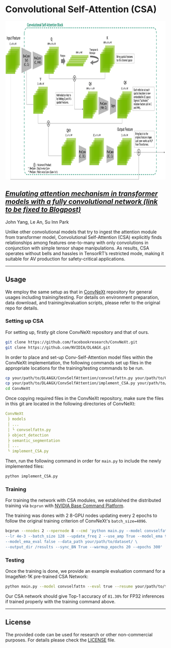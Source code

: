# Convolutional Self-Attention (CSA)

<!-- ![image](resources/image.png) -->
<div align="center">
  <img src="./resources/CSA_Block.png" height="500">
</div>



## ***[Emulating attention mechanism in transformer models with a fully convolutional network (link to be fixed to Blogpost)](https://arxiv.org/abs/2204.13791)***<br />
John Yang, Le An, Su Inn Park  

Unlike other convolutional models that try to ingest the attention module from transformer model, 
Convolutional Self-Attention (CSA) explicitly finds relationships among features one-to-many with only convolutions in conjunction with simple tensor shape manipulations. 
As results, CSA operates without bells and hassles in TensorRT’s restricted mode, making it suitable for AV production for safety-critical applications. 


<hr>

## Usage


We employ the same setup as that in [ConvNeXt](https://github.com/facebookresearch/ConvNeXt) repository for general usages including training/testing.
For details on environment preparation, data download, and training/evaluation scripts, please refer to the original repo for details. 

### Setting up CSA

For setting up, firstly git clone ConvNeXt repository and that of ours. 

```bash
git clone https://github.com/facebookresearch/ConvNeXt.git
git clone https://github.com/NVIDIA/DL4AGX.git
```

In order to place and set-up Conv-Self-Attention model files within the ConvNeXt implementation, the following commands set up files in the appropriate locations for the training/testing commands to be run. 

```bash
cp your/path/to/DL4AGX/ConvSelfAttention/convselfattn.py your/path/to/ConvNeXt/models
cp your/path/to/DL4AGX/ConvSelfAttention/implement_CSA.py your/path/to/ConvNeXt/
cd ConvNeXt
```

Once copying required files in the ConvNeXt repository, make sure the files in this git are located in the following directories of ConvNeXt:

```yaml
ConvNeXt
 ├ models
 │ ...
 │ └ convselfattn.py
 ├ object_detection
 ├ semantic_segmentation
 │ ...
 └ implement_CSA.py
```

Then, run the following command in order for `main.py` to include the newly implemented files:

```bash
python implement_CSA.py
```




### Training

For training the network with CSA modules, 
we established the distributed training via `bcprun` with [NVIDIA Base Command Platform](https://docs.nvidia.com/base-command-platform/user-guide/index.html).

The training was dones with 2 8-GPU nodes updating every 2 epochs to follow the original training criterion of ConvNeXt's `batch_size=4096`.

```bash
bcprun --nnodes 2 --npernode 8 --cmd 'python main.py --model convselfattn --drop_path 0.1 \
--lr 4e-3 --batch_size 128 --update_freq 2 --use_amp True --model_ema true \
--model_ema_eval false --data_path your/path/to/dataset/ \
--output_dir /results --sync_BN True --warmup_epochs 20 --epochs 300'
```

### Testing
Once the training is done, we provide an example evaluation command for a ImageNet-1K pre-trained CSA Network:

```bash
python main.py --model convselfattn --eval true --resume your/path/to/trained_model.pth
```

Our CSA network should give Top-1 accuracy of `81.30%` for FP32 inferences if trained properly with the training command above. 


<hr>


## License
The provided code can be used for research or other non-commercial purposes. For details please check the [LICENSE](LICENSE) file.

